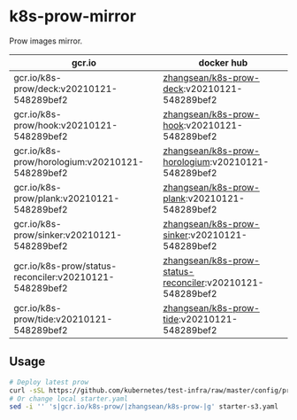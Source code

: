 # k8s-prow-mirror

Prow images mirror.

gcr.io | docker hub
---|---
gcr.io/k8s-prow/deck:v20210121-548289bef2 | [zhangsean/k8s-prow-deck](https://hub.docker.com/r/zhangsean/k8s-prow-deck):v20210121-548289bef2
gcr.io/k8s-prow/hook:v20210121-548289bef2 | [zhangsean/k8s-prow-hook](https://hub.docker.com/r/zhangsean/k8s-prow-hook):v20210121-548289bef2
gcr.io/k8s-prow/horologium:v20210121-548289bef2 | [zhangsean/k8s-prow-horologium](https://hub.docker.com/r/zhangsean/k8s-prow-horologium):v20210121-548289bef2
gcr.io/k8s-prow/plank:v20210121-548289bef2 | [zhangsean/k8s-prow-plank](https://hub.docker.com/r/zhangsean/k8s-prow-plank):v20210121-548289bef2
gcr.io/k8s-prow/sinker:v20210121-548289bef2 | [zhangsean/k8s-prow-sinker](https://hub.docker.com/r/zhangsean/k8s-prow-sinker):v20210121-548289bef2
gcr.io/k8s-prow/status-reconciler:v20210121-548289bef2 | [zhangsean/k8s-prow-status-reconciler](https://hub.docker.com/r/zhangsean/k8s-prow-status-reconciler):v20210121-548289bef2
gcr.io/k8s-prow/tide:v20210121-548289bef2 | [zhangsean/k8s-prow-tide](https://hub.docker.com/r/zhangsean/k8s-prow-tide):v20210121-548289bef2

## Usage

```bash
# Deploy latest prow
curl -sSL https://github.com/kubernetes/test-infra/raw/master/config/prow/cluster/starter-s3.yaml | sed 's|gcr.io/k8s-prow/|zhangsean/k8s-prow-|g' | kubectl apply -f -
# Or change local starter.yaml
sed -i '' 's|gcr.io/k8s-prow/|zhangsean/k8s-prow-|g' starter-s3.yaml
```
